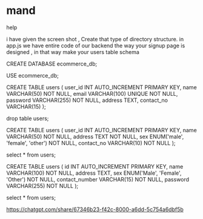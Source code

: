 # mand
help

i have given the screen shot , Create that type of directory structure.
in app.js we have entire code of our backend 
the way your signup page  is designed , in that way make your users table schema 

CREATE DATABASE ecommerce_db;

USE ecommerce_db;

CREATE TABLE users (
    user_id INT AUTO_INCREMENT PRIMARY KEY,
    name VARCHAR(50) NOT NULL,
    email VARCHAR(100) UNIQUE NOT NULL,
    password VARCHAR(255) NOT NULL,
    address TEXT,
    contact_no VARCHAR(15)
);

drop table users;

CREATE TABLE users (
    user_id INT AUTO_INCREMENT PRIMARY KEY,
    name VARCHAR(50) NOT NULL,
    address TEXT NOT NULL,
    sex ENUM('male', 'female', 'other') NOT NULL,
    contact_no VARCHAR(10) NOT NULL
);

select * from users;

CREATE TABLE users (
    id INT AUTO_INCREMENT PRIMARY KEY,
    name VARCHAR(100) NOT NULL,
    address TEXT,
    sex ENUM('Male', 'Female', 'Other') NOT NULL,
    contact_number VARCHAR(15) NOT NULL,
    password VARCHAR(255) NOT NULL
);

select * from users;

https://chatgpt.com/share/67346b23-f42c-8000-a6dd-5c754a6dbf5b
